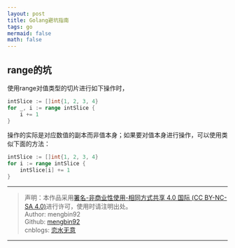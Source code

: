 ```yaml
---
layout: post
title: Golang避坑指南
tags: go
mermaid: false
math: false
---  
```


## range的坑

使用range对值类型的切片进行如下操作时，

```go
intSlice := []int{1, 2, 3, 4}
for _, i := range intSlice {
	i += 1
}
```

操作的实际是对应数值的副本而非值本身；如果要对值本身进行操作，可以使用类似下面的方法：

```go
intSlice := []int{1, 2, 3, 4}
for i := range intSlice {
	intSlice[i] += 1
}
```

---

> 声明：本作品采用[署名-非商业性使用-相同方式共享 4.0 国际 (CC BY-NC-SA 4.0)](https://creativecommons.org/licenses/by-nc-sa/4.0/deed.zh)进行许可，使用时请注明出处。  
> Author: mengbin92  
> Github: [mengbin92](https://mengbin92.github.io/)  
> cnblogs: [恋水无意](https://www.cnblogs.com/lianshuiwuyi/)  

---
